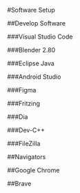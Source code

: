
#Software Setup

##Develop Software

###Visual Studio Code

###Blender 2.80

###Eclipse Java

###Android Studio 

###Figma

###Fritzing

###Dia

###Dev-C++

###FileZilla

##Navigators

##Google Chrome

##Brave












